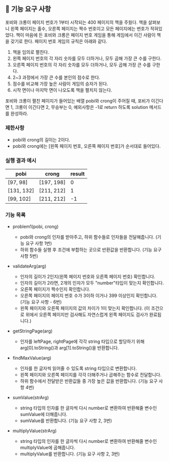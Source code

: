## 🚀 기능 요구 사항

포비와 크롱이 페이지 번호가 1부터 시작되는 400 페이지의 책을 주웠다. 책을 살펴보니 왼쪽 페이지는 홀수, 오른쪽 페이지는 짝수 번호이고 모든 페이지에는 번호가 적혀있었다. 책이 마음에 든 포비와 크롱은 페이지 번호 게임을 통해 게임에서 이긴 사람이 책을 갖기로 한다. 페이지 번호 게임의 규칙은 아래와 같다.

1. 책을 임의로 펼친다.
2. 왼쪽 페이지 번호의 각 자리 숫자를 모두 더하거나, 모두 곱해 가장 큰 수를 구한다.
3. 오른쪽 페이지 번호의 각 자리 숫자를 모두 더하거나, 모두 곱해 가장 큰 수를 구한다.
4. 2~3 과정에서 가장 큰 수를 본인의 점수로 한다.
5. 점수를 비교해 가장 높은 사람이 게임의 승자가 된다.
6. 시작 면이나 마지막 면이 나오도록 책을 펼치지 않는다.

포비와 크롱이 펼친 페이지가 들어있는 배열 pobi와 crong이 주어질 때, 포비가 이긴다면 1, 크롱이 이긴다면 2, 무승부는 0, 예외사항은 -1로 return 하도록 solution 메서드를 완성하라.

### 제한사항

- pobi와 crong의 길이는 2이다.
- pobi와 crong에는 [왼쪽 페이지 번호, 오른쪽 페이지 번호]가 순서대로 들어있다.

### 실행 결과 예시

| pobi       | crong      | result |
| ---------- | ---------- | ------ |
| [97, 98]   | [197, 198] | 0      |
| [131, 132] | [211, 212] | 1      |
| [99, 102]  | [211, 212] | -1     |

### 기능 목록

- problem1(pobi, crong)
	- pobi와 crong의 인자를 받아주고, 하위 함수들로 인자들을 전달해줍니다. (기능 요구 사항 1번)
	- 하위 함수들 실행 후 조건에 부합하는 곳으로 반환값을 반환합니다. (기능 요구 사항 5번)

- validateArg(arg)
	- 인자의 길이가 2인지(왼쪽 페이지 번호와 오른쪽 페이지 번호) 확인합니다.
	- 인자의 길이가 2라면, 2개의 인자가 모두 "number"타입이 맞는지 확인합니다.
	- 오른쪽 페이지가 짝수인지 확인합니다.
	- 오른쪽 페이지의 페이지 번호 수가 3이하 이거나 399 이상인지 확인합니다. (기능 요구 사항 - 6번)
	- 왼쪽 페이지와 오른쪽 페이지의 값의 차이가 1이 맞는지 확인합니다. (이 조건으로 위에서 오른쪽 페이지만 검사해도 자연스럽게 왼쪽 페이지도 검사가 완료됩니다.)

- getStringPage(arg)
  - 인자를 leftPage, rightPage에 각각 string 타입으로 할당하기 위해 arg[0].toString()과 arg[1].toString()을 반환합니다.

- findMaxValue(arg)
	- 인자를 한 글자씩 읽어줄 수 있도록 string 타입으로 변환합니다.
	- 왼쪽 페이지와 오른쪽 페이지를 각각 더해주거나 곱해주는 함수로 전달합니다.
	- 하위 함수에서 전달받은 반환값들 중 가장 높은 값을 반환합니다. (기능 요구 사항 4번)

- sumValue(strArg)
	- string 타입의 인자를 한 글자씩 다시 number로 변환하여 반환해줄 변수인 sumValue에 더해줍니다.
	- sumValue를 반환합니다. (기능 요구 사항 2, 3번)

- multiplyValue(strArg)
	- string 타입의 인자를 한 글자씩 다시 number로 변환하여 반환해줄 변수인 multiplyValue에 곱해줍니다.
	- multiplyValue를 반환합니다. (기능 요구 사항 2, 3번)